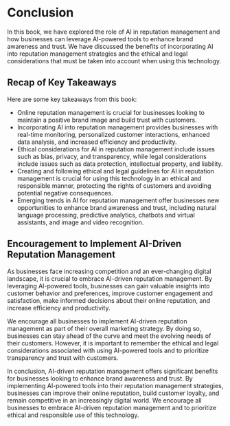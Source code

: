 # Conclusion

In this book, we have explored the role of AI in reputation management and how businesses can leverage AI-powered tools to enhance brand awareness and trust. We have discussed the benefits of incorporating AI into reputation management strategies and the ethical and legal considerations that must be taken into account when using this technology.

Recap of Key Takeaways
----------------------

Here are some key takeaways from this book:

* Online reputation management is crucial for businesses looking to maintain a positive brand image and build trust with customers.
* Incorporating AI into reputation management provides businesses with real-time monitoring, personalized customer interactions, enhanced data analysis, and increased efficiency and productivity.
* Ethical considerations for AI in reputation management include issues such as bias, privacy, and transparency, while legal considerations include issues such as data protection, intellectual property, and liability.
* Creating and following ethical and legal guidelines for AI in reputation management is crucial for using this technology in an ethical and responsible manner, protecting the rights of customers and avoiding potential negative consequences.
* Emerging trends in AI for reputation management offer businesses new opportunities to enhance brand awareness and trust, including natural language processing, predictive analytics, chatbots and virtual assistants, and image and video recognition.

Encouragement to Implement AI-Driven Reputation Management
----------------------------------------------------------

As businesses face increasing competition and an ever-changing digital landscape, it is crucial to embrace AI-driven reputation management. By leveraging AI-powered tools, businesses can gain valuable insights into customer behavior and preferences, improve customer engagement and satisfaction, make informed decisions about their online reputation, and increase efficiency and productivity.

We encourage all businesses to implement AI-driven reputation management as part of their overall marketing strategy. By doing so, businesses can stay ahead of the curve and meet the evolving needs of their customers. However, it is important to remember the ethical and legal considerations associated with using AI-powered tools and to prioritize transparency and trust with customers.

In conclusion, AI-driven reputation management offers significant benefits for businesses looking to enhance brand awareness and trust. By implementing AI-powered tools into their reputation management strategies, businesses can improve their online reputation, build customer loyalty, and remain competitive in an increasingly digital world. We encourage all businesses to embrace AI-driven reputation management and to prioritize ethical and responsible use of this technology.